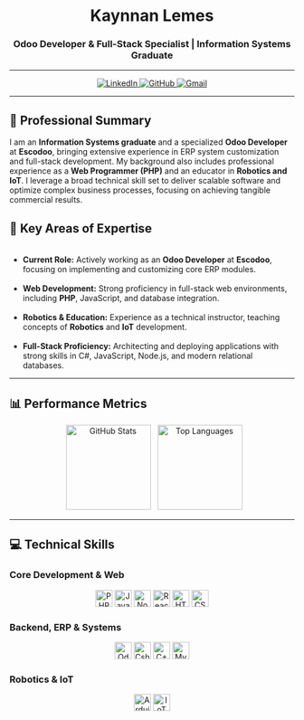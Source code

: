 <div align="center">
  <h1>Kaynnan Lemes</h1>
  <h3>Odoo Developer & Full-Stack Specialist | Information Systems Graduate</h3>
</div>

---

<div align="center">
  <a href="https://www.linkedin.com/in/kaynnanbardauil" target="_blank">
    <img src="https://img.shields.io/badge/LinkedIn-0077B5?style=flat-square&logo=linkedin&logoColor=white" alt="LinkedIn">
  </a>
  <a href="https://github.com/kaynnan" target="_blank">
    <img src="https://img.shields.io/badge/GitHub-100000?style=flat-square&logo=github&logoColor=white" alt="GitHub">
  </a>
  <a href="mailto:kaynnanx1@gmail.com" target="_blank">
    <img src="https://img.shields.io/badge/Email-D14836?style=flat-square&logo=gmail&logoColor=white" alt="Gmail">
  </a>
</div>

---

## 💼 Professional Summary

<p align="left">
I am an <strong>Information Systems graduate</strong> and a specialized <strong>Odoo Developer</strong> at <strong>Escodoo</strong>, bringing extensive experience in ERP system customization and full-stack development. My background also includes professional experience as a <strong>Web Programmer (PHP)</strong> and an educator in <strong>Robotics and IoT</strong>. I leverage a broad technical skill set to deliver scalable software and optimize complex business processes, focusing on achieving tangible commercial results.
</p>

## 🚀 Key Areas of Expertise

<ul>
  <li><strong>Current Role:</strong> Actively working as an <strong>Odoo Developer</strong> at <strong>Escodoo</strong>, focusing on implementing and customizing core ERP modules.</li>
  <li><strong>Web Development:</strong> Strong proficiency in full-stack web environments, including <strong>PHP</strong>, JavaScript, and database integration.</li>
  <li><strong>Robotics & Education:</strong> Experience as a technical instructor, teaching concepts of <strong>Robotics</strong> and <strong>IoT</strong> development.</li>
  <li><strong>Full-Stack Proficiency:</strong> Architecting and deploying applications with strong skills in C#, JavaScript, Node.js, and modern relational databases.</li>
</ul>

---

## 📊 Performance Metrics

<div align="center">
    <img src="https://github-readme-stats.vercel.app/api?username=kaynnan&show_icons=true&theme=tokyonight&include_all_commits=true&count_private=true&disable_animations=false&hide_border=true&order=1&locale=en&title_color=0077B5&icon_color=0077B5" height="150" alt="GitHub Stats"  />
  <img src="https://github-readme-stats.vercel.app/api/top-langs/?username=kaynnan&layout=compact&langs_count=7&theme=tokyonight&hide_border=true&order=2&locale=en&title_color=0077B5" height="150" alt="Top Languages"  />
</div>

---

## 💻 Technical Skills

### Core Development & Web

<div align="center">
  <img src="https://img.shields.io/badge/PHP-777BB4?style=flat-square&logo=php&logoColor=white" height="30" alt="PHP logo" />
  <img src="https://img.shields.io/badge/JavaScript-F7DF1E?style=flat-square&logo=javascript&logoColor=black" height="30" alt="JavaScript logo" />
  <img src="https://img.shields.io/badge/Node.js-339933?style=flat-square&logo=nodedotjs&logoColor=white" height="30" alt="Node.js logo" />
  <img src="https://img.shields.io/badge/React-61DAFB?style=flat-square&logo=react&logoColor=black" height="30" alt="React logo" />
  <img src="https://img.shields.io/badge/HTML5-E34F26?style=flat-square&logo=html5&logoColor=white" height="30" alt="HTML5 logo" />
  <img src="https://img.shields.io/badge/CSS3-1572B6?style=flat-square&logo=css3&logoColor=white" height="30" alt="CSS3 logo" />
</div>

### Backend, ERP & Systems

<div align="center">
  <img src="https://img.shields.io/badge/Odoo-7C3FE4?style=flat-square&logo=odoo&logoColor=white" height="30" alt="Odoo logo" />
  <img src="https://img.shields.io/badge/C%23-239120?style=flat-square&logo=csharp&logoColor=white" height="30" alt="Csharp logo" />
  <img src="https://img.shields.io/badge/C%2B%2B-00599C?style=flat-square&logo=cplusplus&logoColor=white" height="30" alt="C++ logo" />
  <img src="https://img.shields.io/badge/MySQL-4479A1?style=flat-square&logo=mysql&logoColor=white" height="30" alt="MySQL logo" />
</div>

### Robotics & IoT

<div align="center">
  <img src="https://img.shields.io/badge/Arduino-00979D?style=flat-square&logo=arduino&logoColor=white" height="30" alt="Arduino logo" />
  <img src="https://img.shields.io/badge/IoT-009688?style=flat-square&logo=internetofthings&logoColor=white" height="30" alt="IoT logo" />
</div>
